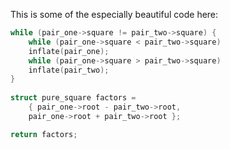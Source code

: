 This is some of the especially beautiful code here:
```c
while (pair_one->square != pair_two->square) {
    while (pair_one->square < pair_two->square)
	inflate(pair_one);
    while (pair_one->square > pair_two->square)
	inflate(pair_two);
}
    
struct pure_square factors =
    { pair_one->root - pair_two->root,
    pair_one->root + pair_two->root };

return factors;
```
